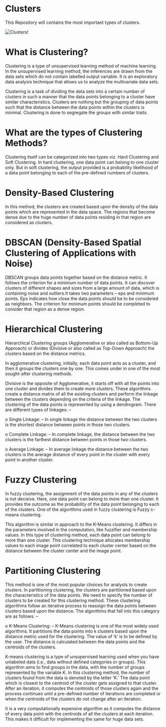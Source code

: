 # Clusters
This Repository will contains the most important types of clusters.

![Clusters!](https://miro.medium.com/max/1400/1*b2sO2f--yfZiJazc5rYSpg.gif)

# What is Clustering?
Clustering is a type of unsupervised learning method of machine learning. In the unsupervised learning method, the inferences are drawn from the data sets which do not contain labelled output variable. It is an exploratory data analysis technique that allows us to analyze the multivariate data sets.

Clustering is a task of dividing the data sets into a certain number of clusters in such a manner that the data points belonging to a cluster have similar characteristics. Clusters are nothing but the grouping of data points such that the distance between the data points within the clusters is minimal. Clustering is done to segregate the groups with similar traits.

# What are the types of Clustering Methods?
Clustering itself can be categorized into two types viz. Hard Clustering and Soft Clustering. In hard clustering, one data point can belong to one cluster only. But in soft clustering, the output provided is a probability likelihood of a data point belonging to each of the pre-defined numbers of clusters.

# Density-Based Clustering
In this method, the clusters are created based upon the density of the data points which are represented in the data space. The regions that become dense due to the huge number of data points residing in that region are considered as clusters.

# DBSCAN (Density-Based Spatial Clustering of Applications with Noise)
DBSCAN groups data points together based on the distance metric. It follows the criterion for a minimum number of data points. It can discover clusters of different shapes and sizes from a large amount of data, which is containing noise and outliers.It takes two parameters – eps and minimum points. Eps indicates how close the data points should be to be considered as neighbors. The criterion for minimum points should be completed to consider that region as a dense region.

# Hierarchical Clustering
Hierarchical Clustering groups (Agglomerative or also called as Bottom-Up Approach) or divides (Divisive or also called as Top-Down Approach) the clusters based on the distance metrics.

In agglomerative clustering, initially, each data point acts as a cluster, and then it groups the clusters one by one. This comes under in one of the most sought-after clustering methods.

Divisive is the opposite of Agglomerative, it starts off with all the points into one cluster and divides them to create more clusters. These algorithms create a distance matrix of all the existing clusters and perform the linkage between the clusters depending on the criteria of the linkage. The clustering of the data points is represented by using a dendrogram. There are different types of linkages: –

o    Single Linkage: – In single linkage the distance between the two clusters is the shortest distance between points in those two clusters.

o   Complete Linkage: – In complete linkage, the distance between the two clusters is the farthest distance between points in those two clusters.

o   Average Linkage: – In average linkage the distance between the two clusters is the average distance of every point in the cluster with every point in another cluster.

# Fuzzy Clustering
In fuzzy clustering, the assignment of the data points in any of the clusters is not decisive. Here, one data point can belong to more than one cluster. It provides the outcome as the probability of the data point belonging to each of the clusters. One of the algorithms used in fuzzy clustering is Fuzzy c-means clustering.

This algorithm is similar in approach to the K-Means clustering. It differs in the parameters involved in the computation,  like fuzzifier and membership values. In this type of clustering method, each data point can belong to more than one cluster.  This clustering technique allocates membership values to each image point correlated to each cluster center based on the distance between the cluster center and the image point.


# Partitioning Clustering
This method is one of the most popular choices for analysts to create clusters. In partitioning clustering, the clusters are partitioned based upon the characteristics of the data points. We need to specify the number of clusters to be created for this clustering method. These clustering algorithms follow an iterative process to reassign the data points between clusters based upon the distance. The algorithms that fall into this category are as follows: –

o   K-Means Clustering: – K-Means clustering is one of the most widely used algorithms. It partitions the data points into k clusters based upon the distance metric used for the clustering. The value of ‘k’ is to be defined by the user. The distance is calculated between the data points and the centroids of the clusters.

K-means clustering is a type of unsupervised learning used when you have unlabeled data (i.e., data without defined categories or groups). This algorithm aims to find groups in the data, with the number of groups represented by the variable K. In this clustering method, the number of clusters found from the data is denoted by the letter ‘K.’
 The data point which is closest to the centroid of the cluster gets assigned to that cluster. After an iteration, it computes the centroids of those clusters again and the process continues until a pre-defined number of iterations are completed or when the centroids of the clusters do not change after an iteration.

It is a very computationally expensive algorithm as it computes the distance of every data point with the centroids of all the clusters at each iteration. This makes it difficult for implementing the same for huge data sets.
